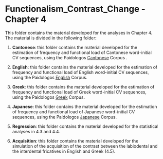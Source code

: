 # Functionalism_Contrast_Change - Chapter 4
  
This folder contains the material developed for the analyses in Chapter 4. The material is divided in the following folder:

1. **Cantonese**: this folder contains the material developed for the estimation of frequency and functional load of Cantonese word-initial CV sequences, using the Paidologos [Cantonese](https://phonbank.talkbank.org/access/Chinese/Cantonese/PaidoCantonese.html) Corpus .

2. **English**: this folder contains the material developed for the estimation of frequency and functional load of English word-initial CV sequences, using the Paidologos [English](https://phonbank.talkbank.org/access/Eng-NA/PaidoEnglish.html) Corpus.

3. **Greek**: this folder contains the material developed for the estimation of frequency and functional load of Greek word-initial CV sequences, using the Paidologos [Greek](https://phonbank.talkbank.org/access/Other/Greek/PaidoGreek) Corpus.

4. **Japanese**: this folder contains the material developed for the estimation of frequency and functional load of Japanese word-initial CV sequences, using the Paidologos [Japanese](https://phonbank.talkbank.org/access/Japanese/PaidoJapanese.html) Corpus.

5. **Regression**: this folder contains the material developed for the statistical analyses in 4.3 and 4.4.

6. **Acquisition**: this folder contains the material developed for the simulation of the acquisition of the contrast between the labiodental and the interdental fricatives in English and Greek (4.5). 
